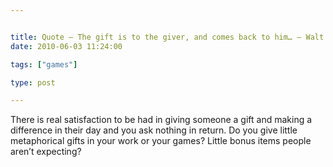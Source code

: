 ```yaml
---


title: Quote – The gift is to the giver, and comes back to him… – Walt Whitman
date: 2010-06-03 11:24:00

tags: ["games"]

type: post

---
```

There is real satisfaction to be had in giving someone a gift and making
a difference in their day and you ask nothing in return.
Do you give little metaphorical gifts in your work or your games? Little
bonus items people aren’t expecting?
